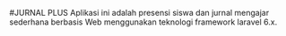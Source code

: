 #JURNAL PLUS
Aplikasi ini adalah presensi siswa dan jurnal mengajar sederhana berbasis Web menggunakan teknologi framework laravel 6.x.
